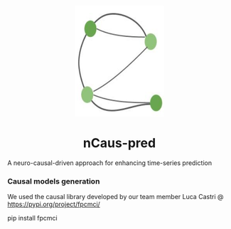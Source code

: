 <p align="center">
    <img src="https://github.com/sariahmghames/nCaus-pred/blob/main/images/Logo.jpg" width="200" height="250" /> 
</p> 

<h1 align="center" > nCaus-pred </h1> 
    
A neuro-causal-driven approach for enhancing time-series prediction

### Causal models generation

We used the causal library developed by our team member Luca Castri @ https://pypi.org/project/fpcmci/

pip install fpcmci
